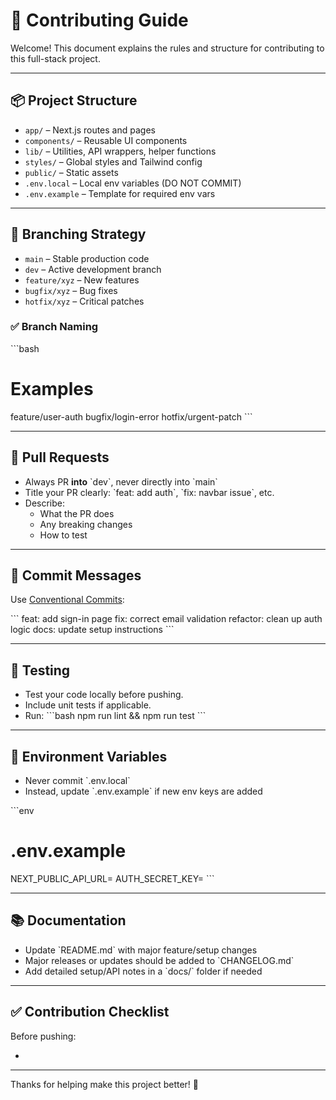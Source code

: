 # 🤝 Contributing Guide

Welcome! This document explains the rules and structure for contributing to this full-stack project.

---

## 📦 Project Structure

- `app/` – Next.js routes and pages
- `components/` – Reusable UI components
- `lib/` – Utilities, API wrappers, helper functions
- `styles/` – Global styles and Tailwind config
- `public/` – Static assets
- `.env.local` – Local env variables (DO NOT COMMIT)
- `.env.example` – Template for required env vars

---

## 🌱 Branching Strategy

- `main` – Stable production code
- `dev` – Active development branch
- `feature/xyz` – New features
- `bugfix/xyz` – Bug fixes
- `hotfix/xyz` – Critical patches

### ✅ Branch Naming

\`\`\`bash
# Examples
feature/user-auth
bugfix/login-error
hotfix/urgent-patch
\`\`\`

---

## 🛁 Pull Requests

- Always PR **into** \`dev\`, never directly into \`main\`
- Title your PR clearly: \`feat: add auth\`, \`fix: navbar issue\`, etc.
- Describe:
  - What the PR does
  - Any breaking changes
  - How to test

---

## 💬 Commit Messages

Use [Conventional Commits](https://www.conventionalcommits.org/):

\`\`\`
feat: add sign-in page
fix: correct email validation
refactor: clean up auth logic
docs: update setup instructions
\`\`\`

---

## 🧪 Testing

- Test your code locally before pushing.
- Include unit tests if applicable.
- Run:
  \`\`\`bash
  npm run lint && npm run test
  \`\`\`

---

## 🔐 Environment Variables

- Never commit \`.env.local\`
- Instead, update \`.env.example\` if new env keys are added

\`\`\`env
# .env.example
NEXT_PUBLIC_API_URL=
AUTH_SECRET_KEY=
\`\`\`

---

## 📚 Documentation

- Update \`README.md\` with major feature/setup changes
- Major releases or updates should be added to \`CHANGELOG.md\`
- Add detailed setup/API notes in a \`docs/\` folder if needed

---

## ✅ Contribution Checklist

Before pushing:

-

---

Thanks for helping make this project better! 🚀
